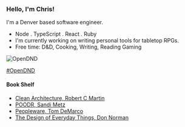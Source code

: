 ### Hello, I'm Chris!

I'm a Denver based software engineer. 

- Node . TypeScript . React . Ruby
- I'm currently working on writing personal tools for tabletop RPGs.
- Free time: D&D, Cooking, Writing, Reading Gaming

![OpenDND](https://images.squarespace-cdn.com/content/v1/63b33a04d9bf2e08b7401d31/de17989d-28a1-4737-9264-1fed1ae17f91/OpenDnD+Logo.jpg?format=300w)

[#OpenDND](https://www.opendnd.games/)

#### Book Shelf

- [Clean Architecture, Robert C Martin](https://www.goodreads.com/book/show/18043011-clean-architecture)
- [POODR, Sandi Metz](https://www.goodreads.com/book/show/13507787-practical-object-oriented-design-in-ruby)
- [Peopleware, Tom DeMarco](https://www.goodreads.com/book/show/67825.Peopleware)
- [The Design of Everyday Things, Don Norman](https://www.goodreads.com/book/show/840.The_Design_of_Everyday_Things)
